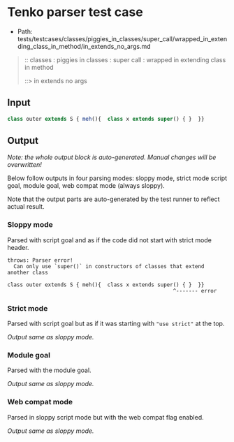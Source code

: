# Tenko parser test case

- Path: tests/testcases/classes/piggies_in_classes/super_call/wrapped_in_extending_class_in_method/in_extends_no_args.md

> :: classes : piggies in classes : super call : wrapped in extending class in method
>
> ::> in extends no args

## Input

`````js
class outer extends S { meh(){  class x extends super() { }  }}
`````

## Output

_Note: the whole output block is auto-generated. Manual changes will be overwritten!_

Below follow outputs in four parsing modes: sloppy mode, strict mode script goal, module goal, web compat mode (always sloppy).

Note that the output parts are auto-generated by the test runner to reflect actual result.

### Sloppy mode

Parsed with script goal and as if the code did not start with strict mode header.

`````
throws: Parser error!
  Can only use `super()` in constructors of classes that extend another class

class outer extends S { meh(){  class x extends super() { }  }}
                                                     ^------- error
`````

### Strict mode

Parsed with script goal but as if it was starting with `"use strict"` at the top.

_Output same as sloppy mode._

### Module goal

Parsed with the module goal.

_Output same as sloppy mode._

### Web compat mode

Parsed in sloppy script mode but with the web compat flag enabled.

_Output same as sloppy mode._
